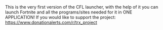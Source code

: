 This is the very first version of the CFL launcher, with the help of it you can launch Fortnite and all the programs/sites needed for it in ONE APPLICATION!
If you would like to support the project:
https://www.donationalerts.com/r/trx_project
